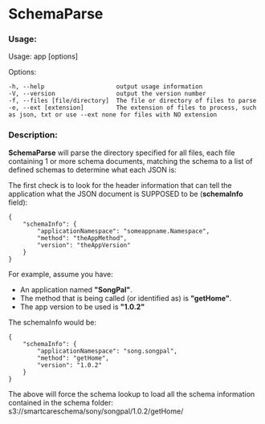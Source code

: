 ﻿# SchemaParse

### Usage:
Usage: app [options]

  Options:

    -h, --help                    output usage information
    -V, --version                 output the version number
    -f, --files [file/directory]  The file or directory of files to parse
    -e, --ext [extension]         The extension of files to process, such as json, txt or use --ext none for files with NO extension

### Description:
**SchemaParse** will parse the directory specified for all files, each file containing 1 or more schema documents, matching the schema to a list of defined schemas to determine what each JSON is:

The first check is to look for the header information that can tell the application what the JSON document is SUPPOSED to be (**schemaInfo** field):
```
{
    "schemaInfo": {
        "applicationNamespace": "someappname.Namespace",
        "method": "theAppMethod",
        "version": "theAppVersion"
    }
}
```
For example, assume you have:
- An application named **"SongPal"**.  
- The method that is being called (or identified as) is **"getHome"**.  
- The app version to be used is **"1.0.2"**

The schemaInfo would be:
```
{
    "schemaInfo": {
        "applicationNamespace": "song.songpal",
        "method": "getHome",
        "version": "1.0.2"
    }
}
```

The above will force the schema lookup to load all the schema information contained in the schema folder:
s3://smartcareschema/sony/songpal/1.0.2/getHome/
